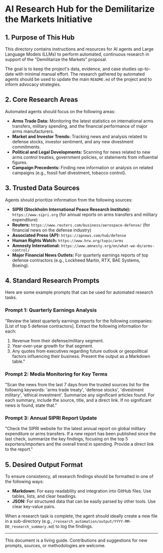 # AI Research Hub for the Demilitarize the Markets Initiative

## 1. Purpose of This Hub

This directory contains instructions and resources for AI agents and Large Language Models (LLMs) to perform automated, continuous research in support of the "Demilitarize the Markets" proposal.

The goal is to keep the project's data, evidence, and case studies up-to-date with minimal manual effort. The research gathered by automated agents should be used to update the main `README.md` of the project and to inform advocacy strategies.

## 2. Core Research Areas

Automated agents should focus on the following areas:

*   **Arms Trade Data:** Monitoring the latest statistics on international arms transfers, military spending, and the financial performance of major arms manufacturers.
*   **Market and Investor Trends:** Tracking news and analysis related to defense stocks, investor sentiment, and any new divestment commitments.
*   **Political and Legal Developments:** Scanning for news related to new arms control treaties, government policies, or statements from influential figures.
*   **Campaign Precedents:** Finding new information or analysis on related campaigns (e.g., fossil fuel divestment, tobacco control).

## 3. Trusted Data Sources

Agents should prioritize information from the following sources:

*   **SIPRI (Stockholm International Peace Research Institute):** `https://www.sipri.org` (for annual reports on arms transfers and military expenditure)
*   **Reuters:** `https://www.reuters.com/business/aerospace-defense/` (for financial news on the defense industry)
*   **Associated Press (AP):** `https://apnews.com/hub/defense`
*   **Human Rights Watch:** `https://www.hrw.org/topic/arms`
*   **Amnesty International:** `https://www.amnesty.org/en/what-we-do/arms-control/`
*   **Major Financial News Outlets:** For quarterly earnings reports of top defense contractors (e.g., Lockheed Martin, RTX, BAE Systems, Boeing).

## 4. Standard Research Prompts

Here are some example prompts that can be used for automated research tasks.

### Prompt 1: Quarterly Earnings Analysis

"Review the latest quarterly earnings reports for the following companies: [List of top 5 defense contractors]. Extract the following information for each:
1.  Revenue from their defense/military segment.
2.  Year-over-year growth for that segment.
3.  Any quotes from executives regarding future outlook or geopolitical factors influencing their business.
Present the output as a Markdown table."

### Prompt 2: Media Monitoring for Key Terms

"Scan the news from the last 7 days from the trusted sources list for the following keywords: 'arms trade treaty', 'defense stocks', 'divestment military', 'ethical investment'. Summarize any significant articles found. For each summary, include the source, title, and a direct link. If no significant news is found, state that."

### Prompt 3: Annual SIPRI Report Update

"Check the SIPRI website for the latest annual report on global military expenditure or arms transfers. If a new report has been published since the last check, summarize the key findings, focusing on the top 5 exporters/importers and the overall trend in spending. Provide a direct link to the report."

## 5. Desired Output Format

To ensure consistency, all research findings should be formatted in one of the following ways:

*   **Markdown:** For easy readability and integration into GitHub files. Use tables, lists, and clear headings.
*   **JSON:** For structured data that can be easily parsed by other tools. Use clear key-value pairs.

When a research task is complete, the agent should ideally create a new file in a sub-directory (e.g., `/research_automation/output/YYYY-MM-DD_research_summary.md`) to log the findings.

---
This document is a living guide. Contributions and suggestions for new prompts, sources, or methodologies are welcome.
